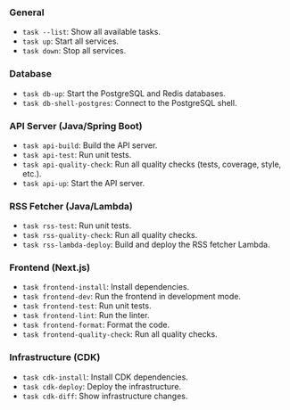 ### General
*   `task --list`: Show all available tasks.
*   `task up`: Start all services.
*   `task down`: Stop all services.

### Database
*   `task db-up`: Start the PostgreSQL and Redis databases.
*   `task db-shell-postgres`: Connect to the PostgreSQL shell.

### API Server (Java/Spring Boot)
*   `task api-build`: Build the API server.
*   `task api-test`: Run unit tests.
*   `task api-quality-check`: Run all quality checks (tests, coverage, style, etc.).
*   `task api-up`: Start the API server.

### RSS Fetcher (Java/Lambda)
*   `task rss-test`: Run unit tests.
*   `task rss-quality-check`: Run all quality checks.
*   `task rss-lambda-deploy`: Build and deploy the RSS fetcher Lambda.

### Frontend (Next.js)
*   `task frontend-install`: Install dependencies.
*   `task frontend-dev`: Run the frontend in development mode.
*   `task frontend-test`: Run unit tests.
*   `task frontend-lint`: Run the linter.
*   `task frontend-format`: Format the code.
*   `task frontend-quality-check`: Run all quality checks.

### Infrastructure (CDK)
*   `task cdk-install`: Install CDK dependencies.
*   `task cdk-deploy`: Deploy the infrastructure.
*   `task cdk-diff`: Show infrastructure changes.
